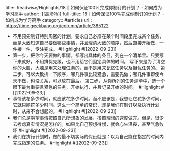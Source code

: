 title:: Readwise/Highlights/18｜如何保证100%完成你制订的计划？ - 如何成为学习高手
author:: [[高冷冷]]
full-title:: 18｜如何保证100%完成你制订的计划？ - 如何成为学习高手
category:: #articles
url:: https://time.geekbang.org/column/article/385122
- 不用预先制订特别周密的计划，要求自己必须在某个时间段里完成某个任务，而是大致知道自己要做哪些事情，并且理清大致的顺序，然后直接开始做，一件接一件，专注完成。 #Highlight #[[2022-09-23]]
- 第一步，把你今天要做的事情，都写出具体的条目，列在一个清单里。只要写下来就好，不用排优先级，也不用给它们固定具体的时间。
  写下来是为了清空你的大脑，大脑是用来处理任务的，而不是用来记忆任务以及担忧任务的。
  第二步，可以大致排一下顺序，哪几件事比较紧急，需要先做；哪几件事即使今天不做，也没关系，可以放在最后。
  第三步，从你所列的任务清单中，选一个眼下最为重要且紧急的任务，开始执行，并且记录开始的时间。 #Highlight #[[2022-09-23]]
- 事情该花多少时间，就应该花多少时间。而不应该是，我想让它花多少时间，它就只能花多少时间。这么一个简单的常识，却是我们在制订以及执行计划时，从来不会想起的。 #Highlight #[[2022-09-23]]
- 我们总是期望事情按照自己所想象的发展，按照理想的速度做完。但是，很少去考虑真实情况是怎样的。如果比自己预想得慢，就会心生沮丧，甚至气急败坏 #Highlight #[[2022-09-23]]
- 我们在执行计划时，做的最不切实际的假设就是：以为自己能在指定的时间内完成指定的任务。 #Highlight #[[2022-09-23]]